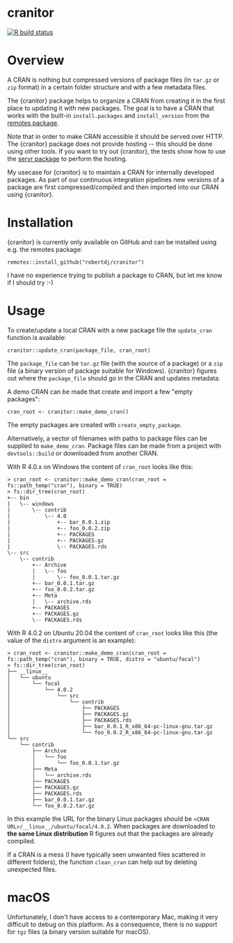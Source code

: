 cranitor
========

<!-- badges: start -->
[![R build status](https://github.com/robertdj/cranitor/workflows/R-CMD-check/badge.svg)](https://github.com/robertdj/cranitor/actions)
<!-- badges: end -->


# Overview

A CRAN is nothing but compressed versions of package files (in `tar.gz` or `zip` format) in a certain folder structure and with a few metadata files.

The {cranitor} package helps to organize a CRAN from creating it in the first place to updating it with new packages.
The goal is to have a CRAN that works with the built-in `install.packages` and `install_version` from the [remotes package](https://github.com/r-lib/remotes).

Note that in order to make CRAN accessible it should be served over HTTP. 
The {cranitor} package does not provide hosting -- this should be done using other tools.
If you want to try out {cranitor}, the tests show how to use the [servr package](https://github.com/yihui/servr) to perform the hosting.

My usecase for {cranitor} is to maintain a CRAN for internally developed packages. 
As part of our continuous integration pipelines new versions of a package are first compressed/compiled and then imported into our CRAN using {cranitor}.


# Installation

{cranitor} is currently only available on GitHub and can be installed using e.g. the remotes package:

```
remotes::install_github("robertdj/cranitor")
```

I have no experience trying to publish a package to CRAN, but let me know if I should try :-)


# Usage

To create/update a local CRAN with a new package file the `update_cran` function is available:

```
cranitor::update_cran(package_file, cran_root)
```

The `package_file` can be `tar.gz` file (with the source of a package) or a `zip` file (a binary version of package suitable for Windows).
{cranitor} figures out where the `package_file` should go in the CRAN and updates metadata.

A demo CRAN can be made that create and import a few "empty packages":

```
cran_root <- cranitor::make_demo_cran()
```

The empty packages are created with `create_empty_package`.

Alternatively, a vector of filenames with paths to package files can be supplied to `make_demo_cran`.
Package files can be made from a project with `devtools::build` or downloaded from another CRAN.

With R 4.0.x on Windows the content of `cran_root` looks like this:

```
> cran_root <- cranitor::make_demo_cran(cran_root = fs::path_temp("cran"), binary = TRUE)
> fs::dir_tree(cran_root)
+-- bin
|   \-- windows
|       \-- contrib
|           \-- 4.0
|               +-- bar_0.0.1.zip
|               +-- foo_0.0.2.zip
|               +-- PACKAGES
|               +-- PACKAGES.gz
|               \-- PACKAGES.rds
\-- src
    \-- contrib
        +-- Archive
        |   \-- foo
        |       \-- foo_0.0.1.tar.gz
        +-- bar_0.0.1.tar.gz
        +-- foo_0.0.2.tar.gz
        +-- Meta
        |   \-- archive.rds
        +-- PACKAGES
        +-- PACKAGES.gz
        \-- PACKAGES.rds
```

With R 4.0.2 on Ubuntu 20.04 the content of `cran_root` looks like this (the value of the `distro` argument is an example):

```
> cran_root <- cranitor::make_demo_cran(cran_root = fs::path_temp("cran"), binary = TRUE, distro = "ubuntu/focal")
> fs::dir_tree(cran_root)
├── __linux__
│   └── ubuntu
│       └── focal
│           └── 4.0.2
│               └── src
│                   └── contrib
│                       ├── PACKAGES
│                       ├── PACKAGES.gz
│                       ├── PACKAGES.rds
│                       ├── bar_0.0.1_R_x86_64-pc-linux-gnu.tar.gz
│                       └── foo_0.0.2_R_x86_64-pc-linux-gnu.tar.gz
└── src
    └── contrib
        ├── Archive
        │   └── foo
        │       └── foo_0.0.1.tar.gz
        ├── Meta
        │   └── archive.rds
        ├── PACKAGES
        ├── PACKAGES.gz
        ├── PACKAGES.rds
        ├── bar_0.0.1.tar.gz
        └── foo_0.0.2.tar.gz
```

In this example the URL for the binary Linux packages should be `<CRAN URL>/__linux__/ubuntu/focal/4.0.2`.
When packages are downloaded to **the same Linux distribution** R figures out that the packages are already compiled.

If a CRAN is a mess (I have typically seen unwanted files scattered in different folders), the function `clean_cran` can help out by deleting unexpected files.


# macOS

Unfortunately, I don't have access to a contemporary Mac, making it very difficult to debug on this platform.
As a consequence, there is no support for `tgz` files (a binary version suitable for macOS).

